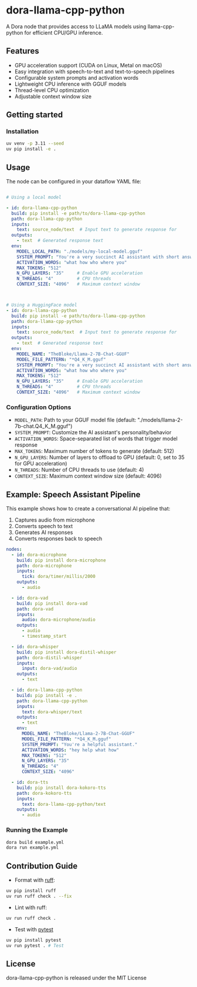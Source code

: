 # dora-llama-cpp-python

A Dora node that provides access to LLaMA models using llama-cpp-python for efficient CPU/GPU inference.

## Features

- GPU acceleration support (CUDA on Linux, Metal on macOS)
- Easy integration with speech-to-text and text-to-speech pipelines  
- Configurable system prompts and activation words
- Lightweight CPU inference with GGUF models
- Thread-level CPU optimization
- Adjustable context window size

## Getting started

### Installation

```bash
uv venv -p 3.11 --seed
uv pip install -e .
```


## Usage

The node can be configured in your dataflow YAML file:

```yaml

# Using a local model

- id: dora-llama-cpp-python
  build: pip install -e path/to/dora-llama-cpp-python
  path: dora-llama-cpp-python
  inputs:
    text: source_node/text  # Input text to generate response for
  outputs:
    - text  # Generated response text
  env:
    MODEL_LOCAL_PATH: "./models/my-local-model.gguf"
    SYSTEM_PROMPT: "You're a very succinct AI assistant with short answers."
    ACTIVATION_WORDS: "what how who where you"
    MAX_TOKENS: "512"
    N_GPU_LAYERS: "35"     # Enable GPU acceleration
    N_THREADS: "4"         # CPU threads
    CONTEXT_SIZE: "4096"   # Maximum context window



# Using a HuggingFace model
- id: dora-llama-cpp-python
  build: pip install -e path/to/dora-llama-cpp-python
  path: dora-llama-cpp-python
  inputs:
    text: source_node/text  # Input text to generate response for
  outputs:
    - text  # Generated response text
  env:
    MODEL_NAME: "TheBloke/Llama-2-7B-Chat-GGUF"
    MODEL_FILE_PATTERN: "*Q4_K_M.gguf"
    SYSTEM_PROMPT: "You're a very succinct AI assistant with short answers."
    ACTIVATION_WORDS: "what how who where you"
    MAX_TOKENS: "512"
    N_GPU_LAYERS: "35"     # Enable GPU acceleration
    N_THREADS: "4"         # CPU threads
    CONTEXT_SIZE: "4096"   # Maximum context window
```

### Configuration Options

- `MODEL_PATH`: Path to your GGUF model file (default: "./models/llama-2-7b-chat.Q4_K_M.gguf")
- `SYSTEM_PROMPT`: Customize the AI assistant's personality/behavior
- `ACTIVATION_WORDS`: Space-separated list of words that trigger model response
- `MAX_TOKENS`: Maximum number of tokens to generate (default: 512)
- `N_GPU_LAYERS`: Number of layers to offload to GPU (default: 0, set to 35 for GPU acceleration)
- `N_THREADS`: Number of CPU threads to use (default: 4)
- `CONTEXT_SIZE`: Maximum context window size (default: 4096)

## Example: Speech Assistant Pipeline

This example shows how to create a conversational AI pipeline that:
1. Captures audio from microphone
2. Converts speech to text
3. Generates AI responses
4. Converts responses back to speech

```yaml
nodes:
  - id: dora-microphone
    build: pip install dora-microphone
    path: dora-microphone
    inputs:
      tick: dora/timer/millis/2000
    outputs:
      - audio

  - id: dora-vad
    build: pip install dora-vad
    path: dora-vad
    inputs:
      audio: dora-microphone/audio
    outputs:
      - audio
      - timestamp_start

  - id: dora-whisper
    build: pip install dora-distil-whisper
    path: dora-distil-whisper
    inputs:
      input: dora-vad/audio
    outputs:
      - text

  - id: dora-llama-cpp-python
    build: pip install -e .
    path: dora-llama-cpp-python
    inputs:
      text: dora-whisper/text
    outputs:
      - text
    env:
      MODEL_NAME: "TheBloke/Llama-2-7B-Chat-GGUF"
      MODEL_FILE_PATTERN: "*Q4_K_M.gguf"
      SYSTEM_PROMPT: "You're a helpful assistant."
      ACTIVATION_WORDS: "hey help what how"
      MAX_TOKENS: "512"
      N_GPU_LAYERS: "35"
      N_THREADS: "4"
      CONTEXT_SIZE: "4096"

  - id: dora-tts
    build: pip install dora-kokoro-tts
    path: dora-kokoro-tts
    inputs:
      text: dora-llama-cpp-python/text
    outputs:
      - audio
```

### Running the Example

```bash
dora build example.yml
dora run example.yml
```

## Contribution Guide

- Format with [ruff](https://docs.astral.sh/ruff/):

```bash
uv pip install ruff
uv run ruff check . --fix
```

- Lint with ruff:

```bash
uv run ruff check .
```

- Test with [pytest](https://github.com/pytest-dev/pytest)

```bash
uv pip install pytest
uv run pytest . # Test
```

## License

dora-llama-cpp-python is released under the MIT License